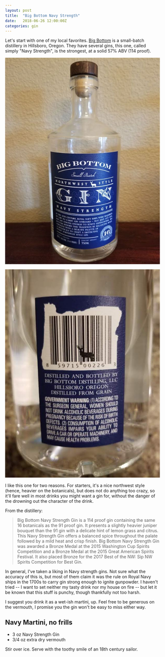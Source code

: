 ```yaml
---
layout: post
title:  "Big Bottom Navy Strength"
date:   2018-06-26 12:00:00Z
categories: gin
---
```

Let's start with one of my local favorites. [Big Bottom](http://www.bigbottomdistilling.com/) is a small-batch distillery in Hillsboro, Oregon. They have several gins, this one, called simply "Navy Strength", is the strongest, at a solid 57% ABV (114 proof).

![Big Bottom Navy Strength Gin](/pics/big-bottom-navy-1.jpg)

![Big bottom Navy Gin back myth](/pics/big-bottom-navy-2.jpg)

I like this one for two reasons. For starters, it's a nice northwest style (hence, heavier on the botanicals), but does not do anything too crazy, so it'll fare well in most drinks you might want a gin for, without the danger of the drowning out the character of the drink.

From the distillery:

>  Big Bottom Navy Strength Gin is a 114 proof gin containing the same 16 botanicals as the 91 proof gin. It presents a slightly heavier juniper bouquet than the 91 gin with a delicate hint of lemon grass and citrus. This Navy Strength Gin offers a balanced spice throughout the palate followed by a mild heat and crisp finish. Big Bottom Navy Strength Gin was awarded a Bronze Medal at the 2015 Washington Cup Spirits Competition and a Bronze Medal at the 2015 Great American Spirits Festival. It also placed Bronze for the 2017 Best of the NW: Sip NW Spirits Competition for Best Gin.

In general, I've taken a liking in Navy strength gins. Not sure what the accuracy of this is, but most of them claim it was the rule on Royal Navy ships in the 1700s to carry gin strong enough to ignite gunpowder. I haven't tried -- I want to set neither my tasty drink nor my house on fire -- but let it be known that this stuff is punchy, though thankfully not too harsh.

I suggest you drink it as a wet-ish martini, up. Feel free to be generous on the vermouth, I promise you the gin won't be easy to miss either way.

## Navy Martini, no frills
* 3 oz Navy Strength Gin
* 3/4 oz extra dry vermouth

Stir over ice. Serve with the toothy smile of an 18th century sailor.
